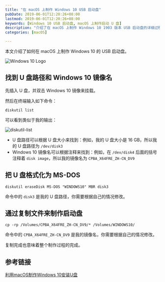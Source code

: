 ```yaml
---
title: "在 macOS 上制作 Windows 10 USB 启动盘"
pubDate: 2019-06-01T12:20:26+08:00
lastmod: 2019-06-01T12:20:26+08:00
keywords: [Windows 10 USB 启动盘, macOS 上制作启动 U 盘]
description: "介绍了在 macOS 上制作 Windows 10 1903 版本 USB 启动盘的详细过程。"
categories: [macOS]

---
```


本文介绍了如何在 macOS 上制作 Windows 10 的 USB 启动盘。

<!--more-->

![Windows 10 Logo](/images/create-bootable-windows10-usb-drives-on-macos/windows10-logo.webp "Windows 10 Logo")

## 找到 U 盘路径和 Windows 10 镜像名

先插入 U 盘，并双击 Windows 10 镜像来挂载。

然后在终端输入如下命令：

```shell
diskutil list
```

可以看到类似于我的输出：

![diskutil-list](/images/create-bootable-windows10-usb-drives-on-macos/diskutil-list.webp "diskutil-list")

* U 盘路径可以根据 U 盘大小来找到：例如，我的 U 盘大小是 16 GB，所以我的 U 盘路径为 `/dev/disk3`
* Windows 10 镜像名可以根据注释来找到：例如，在 `/dev/disk4` 后面的括号注释着 `disk image`，所以我的镜像名为 `CPBA_X64FRE_ZH-CN_DV9`

## 把 U 盘格式化为 MS-DOS

```shell
diskutil eraseDisk MS-DOS "WINDOWS10" MBR disk3
```

命令中的 `disk3` 是我的 U 盘路径，你需要根据自己的情况修改。

## 通过复制文件来制作启动盘

```shell
cp -rp /Volumes/CPBA_X64FRE_ZH-CN_DV9/* /Volumes/WINDOWS10/
```

命令中的 `CPBA_X64FRE_ZH-CN_DV9` 是我的镜像名，你需要根据自己的情况修改。

复制完成也意味着整个制作过程的完成。

## 参考链接

[利用macOS制作Windows 10安装U盘](https://mcfly.cn/make-windows-installation-drive-on-mac/ "利用macOS制作Windows 10安装U盘")